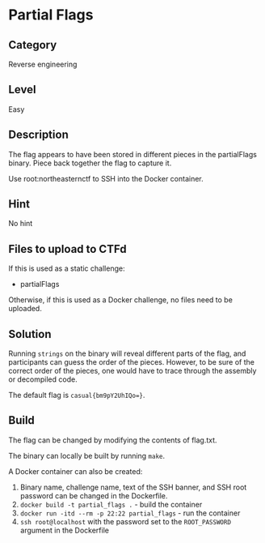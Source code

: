 # Partial Flags

## Category

Reverse engineering

## Level

Easy

## Description

The flag appears to have been stored in different pieces in the partialFlags binary. Piece back
together the flag to capture it.

Use root:northeasternctf to SSH into the Docker container.

## Hint

No hint

## Files to upload to CTFd

If this is used as a static challenge:

* partialFlags

Otherwise, if this is used as a Docker challenge, no files need to be uploaded.

## Solution

Running `strings` on the binary will reveal different parts of the flag, and participants can
guess the order of the pieces. However, to be sure of the correct order of the pieces, one would
have to trace through the assembly or decompiled code.

The default flag is `casual{bm9pY2UhIQo=}`.

## Build

The flag can be changed by modifying the contents of flag.txt.

The binary can locally be built by running `make`.

A Docker container can also be created:

1. Binary name, challenge name, text of the SSH banner, and SSH root password can be changed in the
Dockerfile.
2. `docker build -t partial_flags .` - build the container
3. `docker run -itd --rm -p 22:22 partial_flags` - run the container
4. `ssh root@localhost` with the password set to the `ROOT_PASSWORD` argument in the Dockerfile
